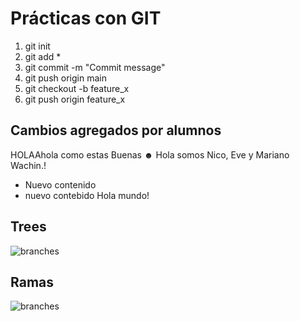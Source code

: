 # Prácticas con GIT

1) git init
2) git add *
3) git commit -m "Commit message"
4) git push origin main
5) git checkout -b feature_x
6) git push origin feature_x

## Cambios agregados por alumnos

HOLAAhola como estas
Buenas ☻
Hola somos Nico, Eve y Mariano
Wachin.!
+ Nuevo contenido
+ nuevo contebido
Hola mundo!

## Trees
![branches](./trees.png)

## Ramas
![branches](./branches.png)
